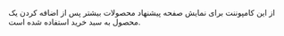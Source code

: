 <div class="dp-doc-container"">

<div class="dp-doc-tags">

<div class="desktop-version"></div>

</div>

<div class="dp-doc-body">

از این کامپوننت برای نمایش صفحه پیشنهاد محصولات بیشتر پس از اضافه کردن یک محصول به سبد خرید استفاده شده است.

</div>

</div> 


